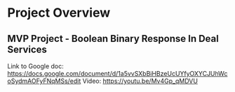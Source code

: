 # Project Overview

## MVP Project - Boolean Binary Response In Deal Services
Link to Google doc: https://docs.google.com/document/d/1a5vvSXbBiHBzeUcUYfyOXYCJUhWcoSydmAOFyFNqMSs/edit
Video: https://youtu.be/Mv4Gp_qMDVU
